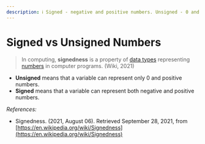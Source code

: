```yaml
---
description: ℹ️ Signed - negative and positive numbers. Unsigned - 0 and positive numbers.
---
```


# Signed vs Unsigned Numbers

> In computing, **signedness** is a property of [data types](https://en.wikipedia.org/wiki/Data_type) representing [numbers](https://en.wikipedia.org/wiki/Number) in computer programs. \(Wiki, 2021\)

* **Unsigned** means that a variable can represent only 0 and positive numbers.
* **Signed** means that a variable can represent both negative and positive numbers.



_References:_

* Signedness. \(2021, August 06\). Retrieved September 28, 2021, from [https://en.wikipedia.org/wiki/Signedness](https://en.wikipedia.org/wiki/Signedness)



